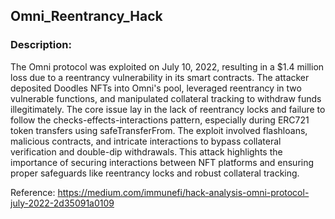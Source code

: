 ## Omni_Reentrancy_Hack

### Description:
The Omni protocol was exploited on July 10, 2022, resulting in a $1.4 million loss due to a reentrancy vulnerability in its smart contracts. The attacker deposited Doodles NFTs into Omni's pool, leveraged reentrancy in two vulnerable functions, and manipulated collateral tracking to withdraw funds illegitimately. The core issue lay in the lack of reentrancy locks and failure to follow the checks-effects-interactions pattern, especially during ERC721 token transfers using safeTransferFrom. The exploit involved flashloans, malicious contracts, and intricate interactions to bypass collateral verification and double-dip withdrawals. This attack highlights the importance of securing interactions between NFT platforms and ensuring proper safeguards like reentrancy locks and robust collateral tracking.

Reference:
https://medium.com/immunefi/hack-analysis-omni-protocol-july-2022-2d35091a0109